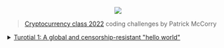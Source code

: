 <p align="center">
  <img src="https://i.postimg.cc/0yc0vBCg/Smart-Contracts.jpg">
</p>

> [Cryptocurrency class 2022](https://cryptocurrencyclass.github.io/) coding challenges by Patrick McCorry

<details>
<summary><a href="https://cryptocurrencyclass.github.io/tutorial1.pdf">Turotial 1: A global and censorship-resistant "hello world"</a></summary><br>

  - Task 0 was focused on reading and trying to understand how the ballot smart contract program works. It is available in the [Remix IDE](https://remix.ethereum.org/) under the name `*_Ballot.sol`.
  - In this [readme](./js_script/README.md) file you will find some resources for task 0.

    <details>
    <summary>Task 1: A function that returns a string Hello World</summary><br>

    - Ropsten ETH Test Network [Transaction Hash ID](https://ropsten.etherscan.io/tx/0x292e9b790e260f6659429eeaa7048733917d5e86e4f842e4d59e1a0f46f324c9).

    ```solidity
    // SPDX-License-Identifier: GPL-3.0
    pragma solidity >=0.7.0 <0.9.0;

    contract HelloWorld {

        string message = "Hello World";

        function hello() public view returns (string memory _data)
        {
            _data = message;
        }
    }
    ```

    </details>

    <details>
    <summary>Task 2: A function that emits an event that publishes the string Hello World</summary><br>

    - Ropsten ETH Test Network [Transaction Hash ID](https://ropsten.etherscan.io/tx/0x3eafa50a967113d669ab7655c37b506c776be4a78828e33fcefe353baf2eb066)
    - Check the Logs Tab.

    ```solidity
    // SPDX-License-Identifier: GPL-3.0
    pragma solidity >=0.7.0 <0.9.0;

    contract HelloWorld {

        string message = "Hello World";
        event publishString(string);

        function hello() public returns (string memory _data) {
            _data = message;
            emit publishString(_data);
        }
    }
    ```

    </details>

    <details>
    <summary>Task 3: A function that lets anyone supply a string that will later be emitted as an event.</summary><br>

    - Ropsten ETH Test Network [Transaction Hash ID](https://ropsten.etherscan.io/address/0x153752d584b9b0132ce4ab87865398c7ee46dcdc)
    - Check under Events Tab.

    ```solidity
    // SPDX-License-Identifier: GPL-3.0
    pragma solidity >=0.7.0 <0.9.0;

    contract HelloWorld {
        
        string message = "Hello World";
        event publishString(string);

        function updateMessage(string memory Newmsg) public {
            message = Newmsg;
        }

        function hello() public returns (string memory _data) {
            _data = message;
            emit publishString(_data);
        }
    }
    ```

    - Does the gas transaction (tnx) change?
      - The gas usage is different between the two functions: `hello()` and `updateMessage()` but are constant between each tnx.
      - I can't explain why?

    </details>

    <details>
    <summary>Task 4: The function adds every new message to an array of strings.</summary><br>

    - Ropsten ETH Test Network [Contract ID](https://ropsten.etherscan.io/address/0x7f30e9a8f317c3cbe254b2a6eff4e899941a003d)

    ```solidity
    // SPDX-License-Identifier: GPL-3.0
    pragma solidity >=0.7.0 <0.9.0;

    contract HelloWorld {

        string[] messages;
        string message = "Hello World";
        event publishString(string);

        function updateMessage(string memory Newmsg) public {
            message = Newmsg;
            messages.push(Newmsg);
        }

        function hello() public returns (string memory _data) {
            _data = message;
            emit publishString(_data);
        }
    }
    ```
    
    </details>

    <details>
    <summary>Task 5: A function that keeps a record of accounts who have previously updated messages.</summary><br>

    - Ropsten ETH Test Network [Contract ID](https://ropsten.etherscan.io/address/0xe75a4e927b2de379db33dbbdbbbdc27865397e50)
    - Never found a way to iterate through the mapping, but learning on how to do so.

    ```solidity
    // SPDX-License-Identifier: GPL-3.0
    pragma solidity >=0.7.0 <0.9.0;

    contract HelloWorld {

        string lastMessage;
        address lastUser;
        mapping(address => string[]) messageStore;
        string message = "Hello World";
        event publishString(string);

        function updateMessage(string memory Newmsg) public {
            message = Newmsg;
            lastUser = msg.sender;
            lastMessage = Newmsg;
            messageStore[msg.sender].push(Newmsg);
        }

        function getMessage(address user, uint i) public view returns (string memory) {
            return messageStore[user][i];
        }

        function latestMessage() public view returns (address _user, string memory _latest) {
            _user = lastUser;
            _latest = lastMessage;
        }

        function hello() public returns (string memory _data) {
            _data = message;
            emit publishString(_data);
        }
    }
    ```
    
    </details>
        
</details>
